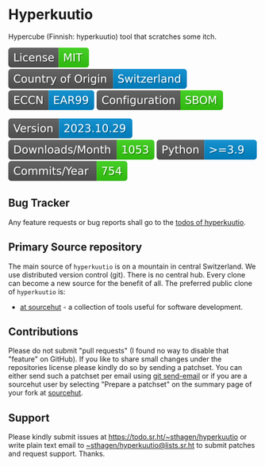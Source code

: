 # Hyperkuutio

Hypercube (Finnish: hyperkuutio) tool that scratches some itch.

[![license](badges/license-spdx-mit.svg)](https://git.sr.ht/~sthagen/hyperkuutio/tree/default/item/LICENSE)
[![Country of Origin](badges/country-of-origin-name-switzerland-neutral.svg)](https://git.sr.ht/~sthagen/hyperkuutio/tree/default/item/COUNTRY-OF-ORIGIN)
[![Export Classification Control Number (ECCN)](badges/export-control-classification-number_eccn-ear99-neutral.svg)](https://git.sr.ht/~sthagen/hyperkuutio/tree/default/item/EXPORT-CONTROL-CLASSIFICATION-NUMBER)
[![Configuration](badges/configuration-sbom.svg)](third-party/index.html)

[![Version](badges/latest-release.svg)](https://pypi.python.org/pypi/hyperkuutio/)
[![Downloads](badges/downloads-per-month.svg)](https://pepy.tech/project/hyperkuutio)
[![Python](badges/python-versions.svg)](https://pypi.python.org/pypi/hyperkuutio/)
[![Maintenance Status](badges/commits-per-year.svg)](https://git.sr.ht/~sthagen/hyperkuutio/log)

## Bug Tracker

Any feature requests or bug reports shall go to the [todos of hyperkuutio](https://todo.sr.ht/~sthagen/hyperkuutio).

## Primary Source repository

The main source of `hyperkuutio` is on a mountain in central Switzerland.
We use distributed version control (git).
There is no central hub.
Every clone can become a new source for the benefit of all.
The preferred public clone of `hyperkuutio` is:

* [at sourcehut](https://git.sr.ht/~sthagen/hyperkuutio) - a collection of tools useful for software development.

## Contributions

Please do not submit "pull requests" (I found no way to disable that "feature" on GitHub).
If you like to share small changes under the repositories license please kindly do so by sending a patchset.
You can either send such a patchset per email using [git send-email](https://git-send-email.io) or 
if you are a sourcehut user by selecting "Prepare a patchset" on the summary page of your fork at [sourcehut](https://git.sr.ht/).

## Support

Please kindly submit issues at <https://todo.sr.ht/~sthagen/hyperkuutio> or write plain text email to <~sthagen/hyperkuutio@lists.sr.ht> to submit patches and request support. Thanks.
